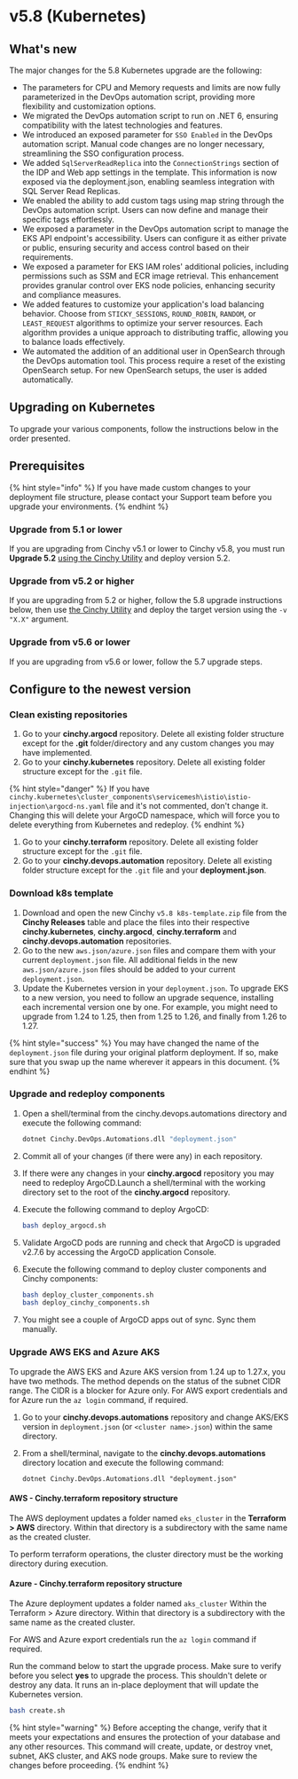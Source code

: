# v5.8 (Kubernetes)

## What's new

The major changes for the 5.8 Kubernetes upgrade are the following:

- The parameters for CPU and Memory requests and limits are now fully parameterized in the DevOps automation script, providing more flexibility and customization options.
- We migrated the DevOps automation script to run on .NET 6, ensuring compatibility with the latest technologies and features.
- We introduced an exposed parameter for `SSO Enabled` in the DevOps automation script. Manual code changes are no longer necessary, streamlining the SSO configuration process.
- We added `SqlServerReadReplica` into the `ConnectionStrings` section of the IDP and Web app settings in the template. This information is now exposed via the deployment.json, enabling seamless integration with SQL Server Read Replicas.
- We enabled the ability to add custom tags using map string through the DevOps automation script. Users can now define and manage their specific tags effortlessly.
- We exposed a parameter in the DevOps automation script to manage the EKS API endpoint's accessibility. Users can configure it as either private or public, ensuring security and access control based on their requirements.
- We exposed a parameter for EKS IAM roles' additional policies, including permissions such as SSM and ECR image retrieval. This enhancement provides granular control over EKS node policies, enhancing security and compliance measures.
- We added features to customize your application's load balancing behavior. Choose from `STICKY_SESSIONS`, `ROUND_ROBIN`, `RANDOM`, or `LEAST_REQUEST` algorithms to optimize your server resources. Each algorithm provides a unique approach to distributing traffic, allowing you to balance loads effectively.
- We automated the addition of an additional user in OpenSearch through the DevOps automation tool. This process require a reset of the existing OpenSearch setup. For new OpenSearch setups, the user is added automatically.


## Upgrading on Kubernetes

To upgrade your various components, follow the instructions below in the order presented.

## Prerequisites

{% hint style="info" %}
If you have made custom changes to your deployment file structure, please contact your Support team before you upgrade your environments.
{% endhint %}

### Upgrade from 5.1 or lower

If you are upgrading from Cinchy v5.1 or lower to Cinchy v5.8, you must run **Upgrade 5.2** [using the Cinchy Utility](../cinchy-upgrade-utility.md) and deploy version 5.2.

### Upgrade from v5.2 or higher

If you are upgrading from 5.2 or higher, follow the 5.8 upgrade instructions below, then use [the Cinchy Utility](../cinchy-upgrade-utility.md) and deploy the target version using the `-v "X.X"` argument.

### Upgrade from v5.6 or lower
If you are upgrading from v5.6 or lower, follow the 5.7 upgrade steps.

## Configure to the newest version

### Clean existing repositories

1. Go to your **cinchy.argocd** repository. Delete all existing folder structure except for the **.git** folder/directory and any custom changes you may have implemented.
2. Go to your **cinchy.kubernetes** repository. Delete all existing folder structure except for the `.git` file.

{% hint style="danger" %}
If you have `cinchy.kubernetes\cluster_components\servicemesh\istio\istio-injection\argocd-ns.yaml` file and it's not commented, don't change it. Changing this will delete your ArgoCD namespace, which will force you to delete everything from Kubernetes and redeploy.
{% endhint %}

1. Go to your **cinchy.terraform** repository. Delete all existing folder structure except for the `.git` file.
2. Go to your **cinchy.devops.automation** repository. Delete all existing folder structure except for the `.git` file and your **deployment.json**.

### Download k8s template

1. Download and open the new Cinchy `v5.8 k8s-template.zip` file from the **Cinchy Releases** table and place the files into their respective **cinchy.kubernetes**, **cinchy.argocd**, **cinchy.terraform** and **cinchy.devops.automation** repositories.
2. Go to the new `aws.json/azure.json` files and compare them with your current `deployment.json` file. All additional fields in the new `aws.json/azure.json` files should be added to your current `deployment.json`.
3. Update the Kubernetes version in your `deployment.json`. To upgrade EKS to a new version, you need to follow an upgrade sequence, installing each incremental version one by one. For example, you might need to upgrade from 1.24 to 1.25, then from 1.25 to 1.26, and finally from 1.26 to 1.27.

{% hint style="success" %}
You may have changed the name of the `deployment.json` file during your original platform deployment. If so, make sure that you swap up the name wherever it appears in this document.
{% endhint %}

### Upgrade and redeploy components

1.  Open a shell/terminal from the cinchy.devops.automations directory and execute the following command:

    ```bash
    dotnet Cinchy.DevOps.Automations.dll "deployment.json"
    ```
2. Commit all of your changes (if there were any) in each repository.
3. If there were any changes in your **cinchy.argocd** repository you may need to redeploy ArgoCD.Launch a shell/terminal with the working directory set to the root of the **cinchy.argocd** repository.
4.  Execute the following command to deploy ArgoCD:

    ```bash
    bash deploy_argocd.sh
    ```
5. Validate ArgoCD pods are running and check that ArgoCD is upgraded v2.7.6 by accessing the ArgoCD application Console.
6.  Execute the following command to deploy cluster components and Cinchy components:

    ```bash
    bash deploy_cluster_components.sh
    bash deploy_cinchy_components.sh
    ```
7. You might see a couple of ArgoCD apps out of sync. Sync them manually.

### Upgrade AWS EKS and Azure AKS

To upgrade the AWS EKS and Azure AKS version from 1.24 up to 1.27.x, you have two methods. The method depends on the status of the subnet CIDR range. The CIDR is a blocker for Azure only. For AWS export credentials and for Azure run the `az login` command, if required.

1. Go to your **cinchy.devops.automations** repository and change AKS/EKS version in `deployment.json` (or `<cluster name>.json`) within the same directory.
2.  From a shell/terminal, navigate to the **cinchy.devops.automations** directory location and execute the following command:

    ```
    dotnet Cinchy.DevOps.Automations.dll "deployment.json"
    ```

#### AWS - Cinchy.terraform repository structure

The AWS deployment updates a folder named `eks_cluster` in the **Terraform > AWS** directory. Within that directory is a subdirectory with the same name as the created cluster.

To perform terraform operations, the cluster directory must be the working directory during execution.

#### Azure - Cinchy.terraform repository structure

The Azure deployment updates a folder named `aks_cluster` Within the Terraform > Azure directory. Within that directory is a subdirectory with the same name as the created cluster.

For AWS and Azure export credentials run the `az login` command if required.

Run the command below to start the upgrade process. Make sure to verify before you select **yes** to upgrade the process. This shouldn't delete or destroy any data. It runs an in-place deployment that will update the Kubernetes version.

```bash
bash create.sh
```
{% hint style="warning" %}
Before accepting the change, verify that it meets your expectations and ensures the protection of your database and any other resources. This command will create, update, or destroy vnet, subnet, AKS cluster, and AKS node groups. Make sure to review the changes before proceeding.
{% endhint %}
